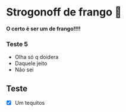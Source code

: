 # Strogonoff de frango :chicken:
**O certo é ser um de frango!!!!**

### Teste 5

 - Olha só q doidera
 - Daquele jeito
 - Não sei

## Teste
- [x] Um tequitos
